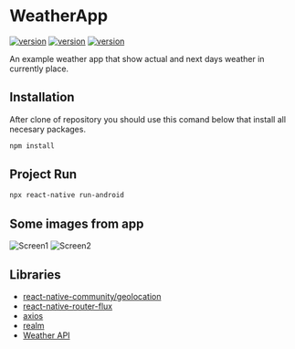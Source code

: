 # WeatherApp

[![version](https://img.shields.io/badge/react-16.13.1-green.svg)](https://pl.reactjs.org/)
[![version](https://img.shields.io/badge/react_native-0.63.2-blue.svg)](https://reactnative.dev/)
[![version](https://img.shields.io/badge/npm-6.14.5-orange.svg)](https://www.npmjs.com/)

An example weather app that show actual and next days weather in currently place.

## Installation

After clone of repository you should use this comand below that install all necesary packages.

```bash
npm install
```

## Project Run

```bash
npx react-native run-android
```

## Some images from app
![Screen1](https://github.com/PatrykIZajac/WeatherApp/tree/master/Assets/mainScreenView.png)
![Screen2](https://github.com/PatrykIZajac/WeatherApp/tree/master/Assets/favoriteScreenView.png)

## Libraries

* [react-native-community/geolocation](https://github.com/react-native-community/react-native-geolocation)
* [react-native-router-flux](https://github.com/aksonov/react-native-router-flux)
* [axios](https://www.npmjs.com/package/axios)
* [realm](https://realm.io/)
* [Weather API](https://openweathermap.org/api)
